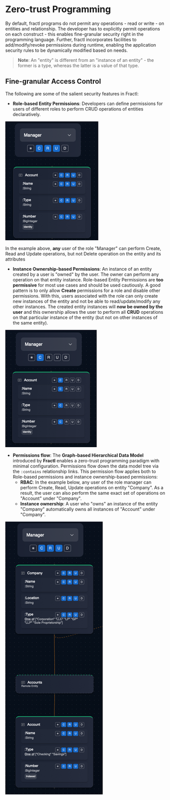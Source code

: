 # Zero-trust Programming

By default, fractl programs do not permit any operations - read or write - on entities and relationship. The developer has to explicitly permit operations on each construct - this enables fine-granular security right in the programming language. Further, fractl incorporates facilities to add/modify/revoke permissions during runtime, enabling the application security rules to be dynamically modified based on needs.

> **Note**: An "entity" is different from an "instance of an entity" - the former is a type, whereas the latter is a value of that type.

## Fine-granular Access Control

The following are some of the salient security features in Fractl:

* **Role-based Entity Permissions**: Developers can define permissions for users of different roles to perform CRUD operations of entities declaratively. 

![Security Permissions](img/entity-permissions.png "Entity Permissions")

In the example above, **any** user of the role "Manager" can perform Create, Read and Update operations, but not Delete operation on the entity and its attributes

* **Instance Ownership-based Permissions**: An instance of an entity created by a user is "owned" by the user. The owner can perform any operation on that entity instance. Role-based Entity Permissions are **too permissive** for most use cases and should be used cautiously. A good pattern is to only allow **Create** permissions for a role and disable other permissions. With this, users associated with the role can only create new instances of the entity and not be able to read/update/modify any other instances. The created entity instances will **now be owned by the user** and this ownership allows the user to perform all **CRUD** operations on that particular instance of the entity (but not on other instances of the same entity).

![Create-only permission](img/create-only-entity-permissions.png "Ownership with Create-only Permission")

* **Permissions flow**: The **Graph-based Hierarchical Data Model** introduced by **Fractl** enables a zero-trust programming paradigm with minimal configuration. Permissions flow down the data model tree via the `:contains` relationship links. This permission flow applies both to Role-based permissions and instance ownership-based permissions:
    * **RBAC**: In the example below, any user of the role manager can perform Create, Read, Update operations on entity "Company". As a result, the user can also perform the same exact set of operations on "Account" under "Company".
    * **Instance ownership**: A user who "owns" an instance of the entity "Company" automatically owns all instances of "Account" under "Company".

![Permissions Flow](img/entity-permissions-flow.png "Permissions Flow")
